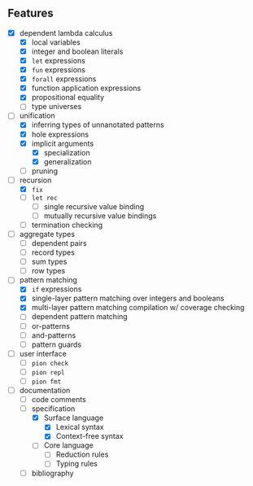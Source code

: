 ## Features
* [x] dependent lambda calculus
    * [x] local variables
    * [x] integer and boolean literals
    * [x] `let` expressions
    * [x] `fun` expressions
    * [x] `forall` expressions
    * [x] function application expressions
    * [x] propositional equality
    * [ ] type universes

* [ ] unification
    * [x] inferring types of unnanotated patterns
    * [x] hole expressions
    * [x] implicit arguments
      * [x] specialization
      * [x] generalization
    * [ ] pruning

* [ ] recursion
    * [x] `fix`
    * [ ] `let rec`
        * [ ] single recursive value binding
        * [ ] mutually recursive value bindings
    * [ ] termination checking

* [ ] aggregate types
    * [ ] dependent pairs
    * [ ] record types
    * [ ] sum types
    * [ ] row types

* [ ] pattern matching
    * [x] `if` expressions
    * [x] single-layer pattern matching over integers and booleans
    * [x] multi-layer pattern matching compilation w/ coverage checking
    * [ ] dependent pattern matching
    * [ ] or-patterns
    * [ ] and-patterns
    * [ ] pattern guards

* [ ] user interface
    * [ ] `pion check`
    * [ ] `pion repl`
    * [ ] `pion fmt`

* [ ] documentation
    * [ ] code comments
    * [ ] specification
        * [x] Surface language
            * [x] Lexical syntax
            * [x] Context-free syntax
        * [ ] Core language
            * [ ] Reduction rules
            * [ ] Typing rules
    * [ ] bibliography
